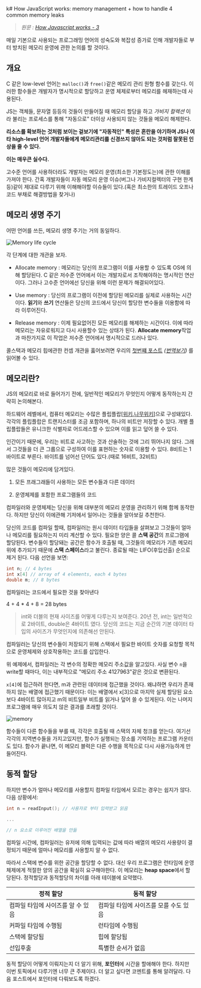 k# How JavaScript works: memory management + how to handle 4 common memory leaks

> _원문 : [How Javascript works - 3](https://blog.sessionstack.com/how-javascript-works-memory-management-how-to-handle-4-common-memory-leaks-3f28b94cfbec)_

매일 기본으로 사용되는 프로그래밍 언어의 성숙도와 복잡성 증가로 인해 개발자들로 부터 방치된 메모리 운영에 관한 논의를 할 것이다.

## 개요

C 같은 low-level 언어는 `malloc()`과 `free()`같은 메모리 관리 원형 함수를 갖는다. 이러한 함수들은 개발자가 명시적으로 할당하고 운영 체제로부터 메모리를 헤재하는데 사용된다.

JS는 객체들, 문자열 등등의 것들이 만들어질 때 메모리 할당을 하고 _가비지 컬렉션_ 이라 불리는 프로세스를 통해 "자동으로" 더이상 사용되지 않는 것들을 메모리 해제한다.

**리소스를 확보하는 것처럼 보이는 겉보기에 "자동적인" 특성은 혼란을 야기하며 JS나 여타 high-level 언어 개발자들에게 메모리관리를 신경쓰지 않아도 되는 것처럼 잘못된 인상을 줄 수 있다.**

**이는 매우큰 실수다.**

고수준 언어를 사용하더라도 개발자는 메모리 운영(최소한 기본정도는)에 관한 이해를 가져야 한다. 간혹 개발자들이 자동 메모리 운영 이슈(버그나 가비지컬렉터의 구현 한계 등)같이 제대로 다루기 위해 이해해야할 이슈들이 있다.(혹은 최소한의 트레이드 오프나 코드 부채로 해결방법을 찾거나)

## 메모리 생명 주기

어떤 언어를 쓰든, 메모리 생명 주기는 거의 동일하다.

![Memory life cycle](https://cdn-images-1.medium.com/max/1600/1*slxXgq_TO38TgtoKpWa_jQ.png)

각 단계에 대한 개관을 보자.

- Allocate memory : 메모리는 당신의 프로그램이 이를 사용할 수 있도록 OS에 의해 할당된다. C 같은 저수준 언어에서 이는 개발자로서 조작해야하는 명시적인 연산이다. 그러나 고수준 언어에선 당신을 위해 이런 문제가 해결되어있다.

- Use memory : 당신의 프로그램이 이전에 할당된 메모리를 실제로 사용하는 시간이다. **읽기**와 **쓰기** 연산들은 당신의 코드에서 당신이 할당한 변수들을 이용함에 따라 이루어진다.

- Release memory : 이제 필요없어진 모든 메모리를 해제하는 시간이다. 이에 따라 메모리는 자유로워지고 다시 사용할수 있는 상태가 된다. **Allocate memory**작업과 마찬가지로 이 작업은 저수준 언어에서 명시적으로 드러나 있다.

콜스택과 메모리 힙에관한 컨셉 개관을 훓어보려면 우리의 [첫번쨰 포스트](https://blog.sessionstack.com/how-does-javascript-actually-work-part-1-b0bacc073cf) _([번역보기](https://github.com/goohooh/TIL/blob/master/2017/11/20171119_How_JavaScript_works_Overview.md))_ 를 읽어볼 수 있다. 

## 메모리란?

JS의 메모리로 바로 들어가기 전에, 일반적인 메모리가 무엇인지 어떻게 동작하는지 간략히 논의해본다.

하드웨어 레벨에서, 컴퓨터 메모리는 수많은 플립플랍[[위키](https://en.wikipedia.org/wiki/Flip-flop_(electronics)),[나무위키](https://namu.wiki/w/%ED%94%8C%EB%A6%BD%ED%94%8C%EB%A1%AD)]으로 구성돼있다. 각각의 플립플랍은 트랜지스터를 조금 포함하며, 하나의 비트만 저장할 수 있다. 개별 플립플랍들은 유니크한 식별자로 어드레스할 수 있으며 이를 읽고 덮어 쓸 수 있다.

인간이기 때문에, 우리는 비트로 사고하는 것과 산술하는 것에 그리 뛰어나지 않다. 그래서 그것들을 더 큰 그룹으로 구성하여 이를 표현하는 숫자로 이용할 수 있다. 8비트는 1바이트로 부른다. 바이트를 넘어선 단어도 있다.(때로 16비트, 32비트)

많은 것들이 메모리에 담겨있다.

1. 모든 프래그래들이 사용하는 모든 변수들과 다른 데이터

1. 운영체제를 포함한 프로그램들의 코드

컴파일러와 운영체제는 당신을 위해 대부분의 메모리 운영을 관리하기 위해 함께 동작한다. 하지만 당신이 이에관해 기저에서 일어나는 것들을 알아보길 추천한다.

당신의 코드를 컴파일 할때, 컴파일러는 원시 데이터 타입들을 살펴보고 그것들이 얼마나 메모리를 필요하는지 미리 계산할 수 있다. 필요한 양은 콜 **스택 공간**의 프로그램에 할당된다. 변수들이 할당돼는 공간은 함수가 호출될 때, 그것들의 메모리가 기존 메모리 위에 추가되기 때문에 **스택 스페이스**라고 불린다. 종료될 때는 LIFO(후입선출) 순으로 제거 된다. 다음 선언을 보면:

```c
int n; // 4 bytes
int x[4] // array of 4 elements, each 4 bytes
double m; // 8 bytes
```

컴파일러는 코드에서 필요한 것을 찾아낸다

4 + 4 * 4 + 8 = 28 bytes

> int와 더블의 현재 사이즈를 어떻게 다루는지 보여준다. 20년 전, int는 일반적으로 2바이트, double은 4바이트 였다. 당신의 코드는 지금 순간의 기본 데이터 타입의 사이즈가 무엇인지에 의존해선 안된다.

컴파일러는 당신의 변수들이 저장되기 위해 스택에서 필요한 바이트 숫자를 요청할 목적으로 운영체제와 상호작용하는 코드를 삽입한다.

위 예제에서, 컴파일러는 각 변수의 정확한 메모리 주소값을 알고있다. 사실 변수 `n`을 write할 때마다, 이는 내부적으로 "메모리 주소 4127963"같은 것으로 변환된다.

`x[4]`에 접근하려 한다면, m과 관련된 데이터에 접근했을 것이다. 왜냐하면 우리가 존재하지 않는 배열에 접근했기 때문이다: 이는 배열에서 x[3]으로 마지막 실제 할당된 요소보다 4바이트 많아지고 m의 비트일부 비트를 읽거나 덮어 쓸 수 있게된다. 이는 나머지 프로그램에 매우 의도치 않은 결과를 초래할 것이다.

![memory](https://cdn-images-1.medium.com/max/1600/1*5aBou4onl1B8xlgwoGTDOg.png)

함수들이 다른 함수들을 부를 때, 각각은 호출될 때 스택의 자체 청크를 얻는다. 여기선 각각의 지역변수들을 가지고있지만, 함수가 실행되는 장소를 기억하는 프로그램 카운터도 있다. 함수가 끝나면, 이 메모리 블럭은 다른 수행을 목적으로 다시 사용가능하게 만들어진다.

## 동적 할당

하지만 변수가 얼마나 메모리를 사용할지 컴파일 타임에서 모르는 경우는 쉽지가 않다. 다음 상황에서:

```c
int n = readInput(); // 사용자로 부터 입력받고 읽음

...

// n 요소로 이루어진 배열을 만듦
```

컴파일 시간에, 컴파일러는 유저에 의해 입력되는 값에 따라 배열의 메모리 사용량이 결정되기 때문에 얼마나 메모리를 사용할지 알 수 없다.

따라서 스택에 변수를 위한 공간을 할당할 수 없다. 대신 우리 프로그램은 런타임에 운영체제에게 적절한 양의 공간을 확실히 요구해야한다. 이 메모리는 **heap space**에서 할당된다. 정적할당과 동적할당의 차이를 아래 테이블에 요약했다.

| 정적 할당 | 동적 할당|
|---------|--------|
| 컴파일 타임에 사이즈를 알 수 있음 | 컴파일 타임에 사이즈를 모를 수도 있음 |
| 커파일 타임에 수행됨 | 런타임에 수행됨 |
| 스택에 할당됨 | 힙에 할당됨 |
| 선입후출 | 특별한 순서가 없음 |

동적 할당이 어떻게 이뤄지는지 더 알기 위해, **포인터**에 시간을 할애해야 한다. 하지만 이번 토픽에서 다루기엔 너무 큰 주제이다. 더 알고 싶다면 코멘트를 통해 알려달라. 다음 포스트에서 포인터에 다뤄보도록 하겠다.
